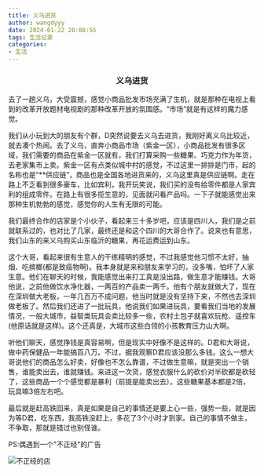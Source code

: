 ```yaml
---
title: 义乌进货
author: wangdyyy
date: 2024-01-22 20:08:55
tags: 生活记录
categories:
- 生活
---
```


### <center>义乌进货

去了一趟义乌，大受震撼，感觉小商品批发市场充满了生机，就是那种在电视上看到的改革开放题材电视剧的那种改革开放的氛围感。“市场”就是有这样的魔力感觉。

我们从小玩到大的朋友有个群，D突然说要去义乌去进货，我刚好离义乌比较近，就去凑个热闹。去了义乌，直奔小商品市场（紫金一区），小商品批发有很多区域，我们需要的商品在紫金一区就有，我们打算采购一些糖果、巧克力作为年货，去老家集市上卖。紫金一区有点类似城中村的感觉，不过这里一排排是门市，起的名称也是“**供应链”，商品也是全国各地进货来的，义乌这里真是供应链啊。走在路上不乏看到很多豪车，比如宾利，我开玩笑说，我们买的没有给零件都是人家宾利的组成零件。在路上有很多揽生意的，见面就问看产品吗。一下子就能感觉出来那种生机勃勃的感觉，感觉你的人生有无限的可能。

我们最终合作的店家是个小伙子，看起来三十多岁吧，应该是四川人，我们是之前就联系过的，也对比了几家，最终还是和这个四川的大哥合作了。说来也有意思，我们山东的来义乌购买山东临沂的糖果，再花运费运到山东。

这个大哥，看起来很有生意人的干练精明的感觉，不过我感觉他习惯不太好，抽烟、吃摈榔(都是致癌物啊)。我本身就是来和朋友来学习的，没多嘴，怕坏了人家生意。他们在聊天的时候，我能感觉出来打工真是没出路，做生意才能赚钱。大哥他说，之前他做饮水净化器，一两百的产品卖一两千。他有个朋友就做大了，现在在深圳做大老板，一年几百万不成问题，他当时就是没有坚持下来，不然也去深圳做老板了。然后我们还进了一批玩具，他说我们如果进玩具，要看我们当地的发展情况，一般大城市，益智类玩具会卖比较多一些，农村土包子就喜欢玩枪、遥控车(他原话就是这样)。这个还真是，大城市这些白领的小孩教育压力山大啊。

听他们聊天，感觉挣钱是真容易啊，但是现实中好像不是这样的。D君和大哥说，做中药保健品一年能搞百八万。不过，据我观察D君应该没那么多钱。这么一想大哥说他们的商品怎么好卖，好像也不怎么靠谱，不过做生意嘛，就是突出一个销售，谁能卖出去，谁就赚钱。来进这一次货，感觉衣服什么的砍价对半砍都是砍轻了，这些商品一个个感觉都是暴利（前提是能卖出去）。这些糖果基本都是2倍，玩具嘛3倍左右吧。

最后就是赶高铁回来，真是如果是自己的事情还是要上心一些，强势一些，就是因为等D君，吃东西，我高铁没赶上，多花了3个小时才到家。自己的事情不做主，不争取，那就是错过也别怪谁。

PS:偶遇到一个"不正经"的广告

![不正经的店](https://wangdyyy.github.io/2024/01/22/%E4%B9%89%E4%B9%8C%E8%BF%9B%E8%B4%A7/IMG_20240121_161142.jpg)
